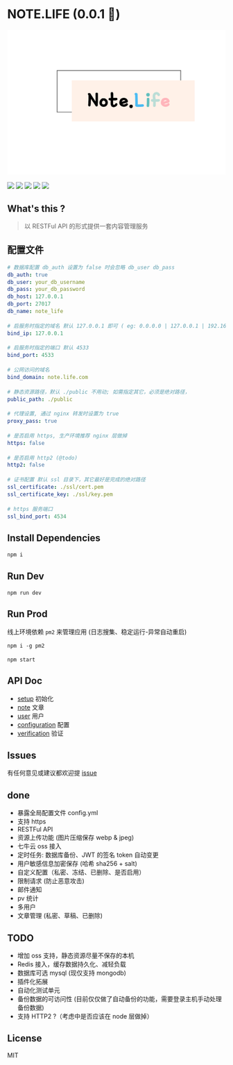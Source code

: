 # NOTE.LIFE (0.0.1 🧟‍)

![note.life.logo](./logo.png)

![](https://img.shields.io/badge/node->%3D8.11.3-brightgreen.svg) ![](https://img.shields.io/badge/npm->%3D5.6.0-brightgreen.svg) ![](https://img.shields.io/badge/mongoose->%3D5.2.13-brightgreen.svg) ![](https://img.shields.io/badge/koa.js->%3D2.5.2-brightgreen.svg) ![](https://img.shields.io/badge/jsonwebtoken->%3D8.3.0-brightgreen.svg)


## What's this ?

>
> 以 RESTFul API 的形式提供一套内容管理服务
>

## 配置文件

```yml
# 数据库配置 db_auth 设置为 false 时会忽略 db_user db_pass
db_auth: true
db_user: your_db_username
db_pass: your_db_password
db_host: 127.0.0.1
db_port: 27017
db_name: note_life

# 启服务时指定的域名 默认 127.0.0.1 即可 ( eg: 0.0.0.0 | 127.0.0.1 | 192.168.1.10 ...)
bind_ip: 127.0.0.1

# 启服务时指定的端口 默认 4533
bind_port: 4533

# 公网访问的域名
bind_domain: note.life.com

# 静态资源路径，默认 ./public 不用动; 如需指定其它，必须是绝对路径，
public_path: ./public

# 代理设置, 通过 nginx 转发时设置为 true
proxy_pass: true

# 是否启用 https, 生产环境推荐 nginx 层做掉 
https: false

# 是否启用 http2 (@todo)
http2: false

# 证书配置 默认 ssl 目录下，其它最好是完成的绝对路径
ssl_certificate: ./ssl/cert.pem
ssl_certificate_key: ./ssl/key.pem

# https 服务端口
ssl_bind_port: 4534
```

## Install Dependencies

```
npm i
```

## Run Dev

```
npm run dev
```

## Run Prod

线上环境依赖 `pm2` 来管理应用 (日志搜集、稳定运行-异常自动重启)

```
npm i -g pm2

npm start
```

## API Doc

- [setup](./doc/setup.md)  初始化
- [note](./doc/note.md)    文章
- [user](./doc/user.md)    用户
- [configuration](./doc/configuration.md)  配置
- [verification](./doc/verification.md)    验证

## Issues

有任何意见或建议都欢迎提 [issue](https://github.com/note-life/core/issues)

## done

- 暴露全局配置文件 config.yml
- 支持 https
- RESTFul API
- 资源上传功能 (图片压缩保存 webp & jpeg)
- 七牛云 oss 接入
- 定时任务: 数据库备份、JWT 的签名 token 自动变更
- 用户敏感信息加密保存 (哈希 sha256 + salt)
- 自定义配置（私密、冻结、已删除、是否启用）
- 限制请求 (防止恶意攻击)
- 邮件通知
- pv 统计
- 多用户
- 文章管理 (私密、草稿、已删除)

## TODO

- 增加 oss 支持，静态资源尽量不保存的本机
- Redis 接入，缓存数据持久化、减轻负载
- 数据库可选 mysql (现仅支持 mongodb)
- 插件化拓展
- 自动化测试单元
- 备份数据的可访问性 (目前仅仅做了自动备份的功能，需要登录主机手动处理备份数据)
- 支持 HTTP2 ?（考虑中是否应该在 node 层做掉）

## License

MIT